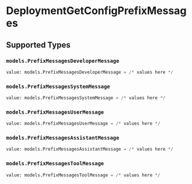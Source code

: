 # DeploymentGetConfigPrefixMessages


## Supported Types

### `models.PrefixMessagesDeveloperMessage`

```python
value: models.PrefixMessagesDeveloperMessage = /* values here */
```

### `models.PrefixMessagesSystemMessage`

```python
value: models.PrefixMessagesSystemMessage = /* values here */
```

### `models.PrefixMessagesUserMessage`

```python
value: models.PrefixMessagesUserMessage = /* values here */
```

### `models.PrefixMessagesAssistantMessage`

```python
value: models.PrefixMessagesAssistantMessage = /* values here */
```

### `models.PrefixMessagesToolMessage`

```python
value: models.PrefixMessagesToolMessage = /* values here */
```

